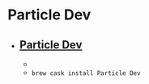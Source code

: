 # Particle Dev
- [Particle Dev](https://www.particle.io/products/development-tools/particle-desktop-ide)
  - 
  - 
  - `brew cask install Particle Dev`
